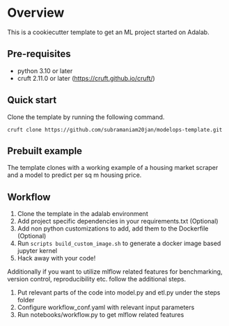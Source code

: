 # Overview

This is a cookiecutter template to get an ML project started on Adalab.

## Pre-requisites

* python 3.10 or later
* cruft 2.11.0 or later (https://cruft.github.io/cruft/)

## Quick start

Clone the template by running the following command.

`cruft clone https://github.com/subramaniam20jan/modelops-template.git`

## Prebuilt example

The template clones with a working example of a housing market scraper and a model to predict per sq m housing price.

## Workflow

1. Clone the template in the adalab environment
2. Add project specific dependencies in your requirements.txt (Optional)
3. Add non python customizations to add, add them to the Dockerfile (Optional)
4. Run `scripts build_custom_image.sh` to generate a docker image based jupyter kernel
5. Hack away with your code!

Additionally if you want to utilize mlflow related features for benchmarking, version control, reproducibility etc. follow the additional steps.

1. Put relevant parts of the code into model.py and etl.py under the steps folder
2. Configure workflow_conf.yaml with relevant input parameters
3. Run notebooks/workflow.py to get mlflow related features